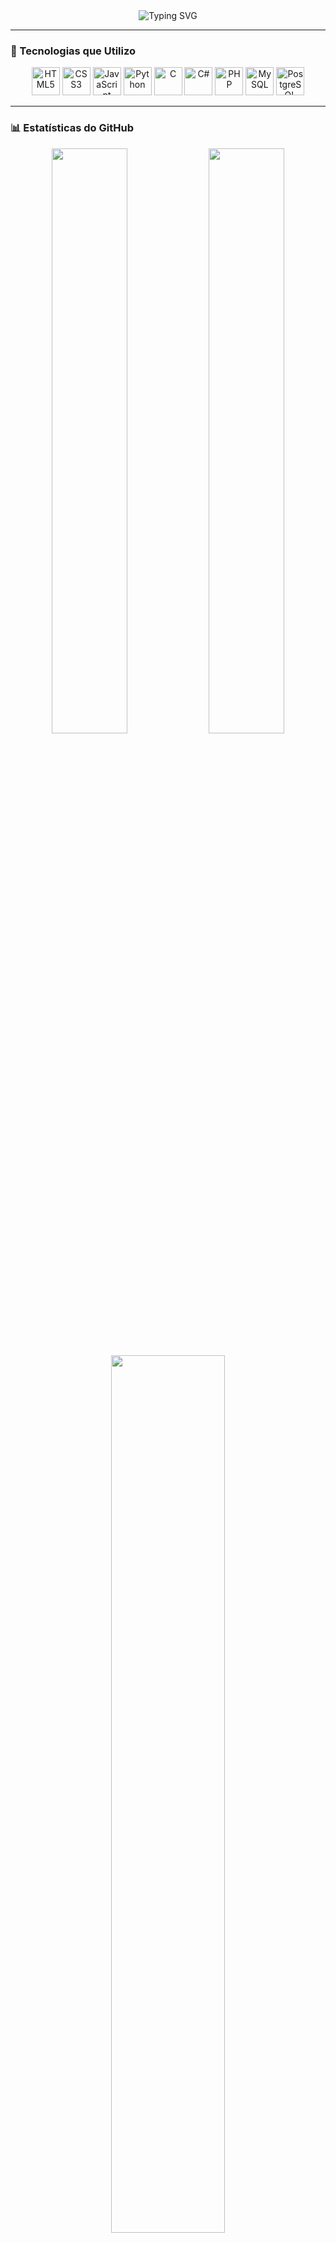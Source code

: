 <!-- 🌟 Header Animado -->
<div align="center">
  <img src="https://readme-typing-svg.demolab.com?font=Fira+Code&size=32&duration=3000&pause=500&color=FFFFFF&center=true&vCenter=true&width=700&lines=👋+Olá,+sou+o+Lucas!;💻+Desenvolvedor+em+Formação;🌱+Aprendizado+Contínuo" alt="Typing SVG">
</div>

---

<!-- 🚀 Tech Stack -->
### 🚀 Tecnologias que Utilizo
<div align="center">

  <img src="https://cdn.jsdelivr.net/gh/devicons/devicon/icons/html5/html5-original.svg" title="HTML5" width="45" height="45"/>
  <img src="https://cdn.jsdelivr.net/gh/devicons/devicon/icons/css3/css3-original.svg" title="CSS3" width="45" height="45"/>
  <img src="https://cdn.jsdelivr.net/gh/devicons/devicon/icons/javascript/javascript-original.svg" title="JavaScript" width="45" height="45"/>
  <img src="https://cdn.jsdelivr.net/gh/devicons/devicon/icons/python/python-original.svg" title="Python" width="45" height="45"/>
  <img src="https://cdn.jsdelivr.net/gh/devicons/devicon/icons/c/c-original.svg" title="C" width="45" height="45"/>
  <img src="https://cdn.jsdelivr.net/gh/devicons/devicon/icons/csharp/csharp-original.svg" title="C#" width="45" height="45"/>
  <img src="https://cdn.jsdelivr.net/gh/devicons/devicon/icons/php/php-original.svg" title="PHP" width="45" height="45"/>
  <img src="https://cdn.jsdelivr.net/gh/devicons/devicon/icons/mysql/mysql-original.svg" title="MySQL" width="45" height="45"/>
  <img src="https://cdn.jsdelivr.net/gh/devicons/devicon/icons/postgresql/postgresql-original.svg" title="PostgreSQL" width="45" height="45"/>

</div>

---

<!-- 📊 GitHub Stats -->
### 📊 Estatísticas do GitHub
<div align="center">

  <img src="https://github-readme-stats.vercel.app/api?username=K0yall&theme=github_dark&show_icons=true&hide_border=true&include_all_commits=true&count_private=true&title_color=ffffff&text_color=cccccc&icon_color=ffffff" width="49%" />
  <img src="https://github-readme-streak-stats.herokuapp.com?user=K0yall&theme=dark&hide_border=true&background=0D1117&currStreakLabel=ffffff&sideLabels=cccccc&dates=cccccc&fire=ffffff&ring=ffffff" width="49%" />

</div>

<div align="center" style="margin-top: 20px;">
  <img src="https://github-readme-stats.vercel.app/api/top-langs/?username=K0yall&layout=compact&theme=github_dark&title_color=ffffff&text_color=cccccc&bg_color=0D1117&hide_border=true&langs_count=8" width="60%"/>
</div>

---

<!-- 🌟 Destaques -->
### 🌟 Destaques de Atividades
<div align="center">

  <img src="https://github-profile-summary-cards.vercel.app/api/cards/repos-per-language?username=K0yall&theme=github_dark" width="45%" />
  <img src="https://github-profile-summary-cards.vercel.app/api/cards/most-commit-language?username=K0yall&theme=github_dark" width="45%" />

</div>

---

<!-- 📋 Detalhes do Perfil -->
<div align="center" style="margin-top: 40px;">
  <img src="https://github-profile-summary-cards.vercel.app/api/cards/profile-details?username=K0yall&theme=github_dark&background_color=0D1117&title_color=ffffff&text_color=cccccc" width="90%" />
</div>

---

<!-- 📌 Rodapé com Métricas -->
<div align="center" style="margin-top: 40px;">

  <img src="https://komarev.com/ghpvc/?username=K0yall&color=555555&style=flat-square&label=Visitas" alt="Visitas no Perfil">

  <br><br>

  <img src="https://img.shields.io/badge/📂_Repositórios-11-0D1117?style=for-the-badge&logo=github&logoColor=white&color=555555">
  <img src="https://img.shields.io/badge/👥_Seguidores-2-0D1117?style=for-the-badge&logo=github&logoColor=white&color=555555">
  <img src="https://img.shields.io/badge/⭐_Estrelas-0-0D1117?style=for-the-badge&logo=github&logoColor=white&color=555555">

</div>
